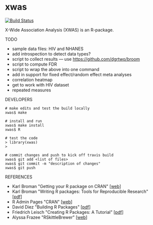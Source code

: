 # xwas

[![Build Status](https://travis-ci.org/nampho2/xwas.svg?branch=master)](https://travis-ci.org/nampho2/xwas)

X-Wide Association Analysis (XWAS) is an R-package.

TODO
- sample data files: HIV and NHANES
- add introspection to detect data types?
- script to collect results — use https://github.com/dgrtwo/broom
- script to compute FDR
- script to wrap the above into one command
- add in support for fixed effect/random effect meta analyses
- correlation heatmap
- get to work with HIV dataset
- repeated measures

DEVELOPERS

```
# make edits and test the build locally
xwas$ make

# install and run
xwas$ make install
xwas$ R

# test the code
> library(xwas)
>

# commit changes and push to kick off travis build
xwas$ git add <list of files>
xwas$ git commit -m "description of changes"
xwas$ git push
```

REFERENCES
- Karl Broman "Getting your R package on CRAN" [<a href="http://kbroman.org/pkg_primer/pages/cran.html">web</a>]
- Karl Broman "Writing R packages: Tools for Reproducible Research" [<a href="http://kbroman.org/Tools4RR/assets/lectures/08_rpack_withnotes.pdf">pdf</a>]
- R Admin Pages "CRAN" [<a href="https://cran.r-project.org/doc/manuals/r-release/R-admin.html">web</a>]
- David Diez "Building R Packages" [<a href="http://www.hsph.harvard.edu/statinformatics/soft/files/buildingrpackages.pdf">pdf</a>] 
- Friedrich Leisch "Creating R Packages: A Tutorial" [<a href="https://cran.r-project.org/doc/contrib/Leisch-CreatingPackages.pdf">pdf</a>]
- Alyssa Frazee "RSkittleBrewer" [<a href="https://github.com/alyssafrazee/RSkittleBrewer">web</a>]
